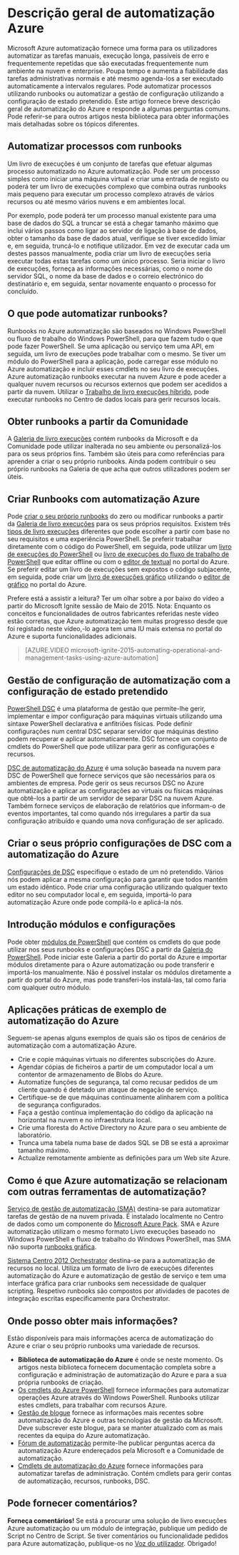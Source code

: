 <properties
    pageTitle="O que é o Azure automatização | Microsoft Azure"
    description="Saiba que valor fornece de automatização do Azure e obter respostas a perguntas frequentes para que pode começar a criar, utilizar runbooks e Azure automatização DSC."
    services="automation"
    documentationCenter=""
    authors="mgoedtel"
    manager="jwhit"
    editor=""
    keywords="o que é a automatização, automatização azure e exemplos de automatização azure"/>
<tags
    ms.service="automation"
    ms.workload="tbd"
    ms.tgt_pltfrm="na"
    ms.devlang="na"
    ms.topic="get-started-article" 
    ms.date="05/10/2016"
    ms.author="magoedte;bwren"/>

# <a name="azure-automation-overview"></a>Descrição geral de automatização Azure

Microsoft Azure automatização fornece uma forma para os utilizadores automatizar as tarefas manuais, execução longa, passíveis de erro e frequentemente repetidas que são executadas frequentemente num ambiente na nuvem e enterprise. Poupa tempo e aumenta a fiabilidade das tarefas administrativas normais e até mesmo agenda-los a ser executado automaticamente a intervalos regulares. Pode automatizar processos utilizando runbooks ou automatizar a gestão de configuração utilizando a configuração de estado pretendido. Este artigo fornece breve descrição geral de automatização do Azure e responde a algumas perguntas comuns. Pode referir-se para outros artigos nesta biblioteca para obter informações mais detalhadas sobre os tópicos diferentes.


## <a name="automating-processes-with-runbooks"></a>Automatizar processos com runbooks

Um livro de execuções é um conjunto de tarefas que efetuar algumas processo automatizado no Azure automatização. Pode ser um processo simples como iniciar uma máquina virtual e criar uma entrada de registo ou poderá ter um livro de execuções complexo que combina outras runbooks mais pequeno para executar um processo complexo através de vários recursos ou até mesmo vários nuvens e em ambientes local.  

Por exemplo, pode poderá ter um processo manual existente para uma base de dados do SQL a truncar se está a chegar tamanho máximo que inclui vários passos como ligar ao servidor de ligação à base de dados, obter o tamanho da base de dados atual, verifique se tiver excedido limiar e, em seguida, truncá-lo e notifique utilizador. Em vez de executar cada um destes passos manualmente, podia criar um livro de execuções seria executar todas estas tarefas como um único processo. Seria iniciar o livro de execuções, forneça as informações necessárias, como o nome do servidor SQL, o nome da base de dados e o correio electrónico do destinatário e, em seguida, sentar novamente enquanto o processo for concluído. 


## <a name="what-can-runbooks-automate"></a>O que pode automatizar runbooks?

Runbooks no Azure automatização são baseados no Windows PowerShell ou fluxo de trabalho do Windows PowerShell, para que fazem tudo o que pode fazer PowerShell. Se uma aplicação ou serviço tem uma API, em seguida, um livro de execuções pode trabalhar com o mesmo. Se tiver um módulo do PowerShell para a aplicação, pode carregar esse módulo no Azure automatização e incluir esses cmdlets no seu livro de execuções. Azure automatização runbooks executar na nuvem Azure e pode aceder a qualquer nuvem recursos ou recursos externos que podem ser acedidos a partir da nuvem. Utilizar o [Trabalho de livro execuções híbrido](automation-hybrid-runbook-worker.md), pode executar runbooks no Centro de dados locais para gerir recursos locais. 


## <a name="getting-runbooks-from-the-community"></a>Obter runbooks a partir da Comunidade

A [Galeria de livro execuções](automation-runbook-gallery.md#runbooks-in-runbook-gallery) contém runbooks da Microsoft e da Comunidade pode utilizar inalterada no seu ambiente ou personalizá-los para os seus próprios fins. Também são úteis para como referências para aprender a criar o seu próprio runbooks. Ainda podem contribuir o seu próprio runbooks na Galeria de que acha que outros utilizadores podem ser úteis. 


## <a name="creating-runbooks-with-azure-automation"></a>Criar Runbooks com automatização Azure 

Pode [criar o seu próprio runbooks](automation-creating-importing-runbook.md) do zero ou modificar runbooks a partir da [Galeria de livro execuções](http://msdn.microsoft.com/library/azure/dn781422.aspx) para os seus próprios requisitos. Existem três [tipos de livro execuções](automation-runbook-types.md) diferentes que pode escolher a partir com base no seu requisitos e uma experiência PowerShell. Se preferir trabalhar diretamente com o código do PowerShell, em seguida, pode utilizar um [livro de execuções do PowerShell](automation-runbook-types.md#powershell-runbooks) ou [livro de execuções do fluxo de trabalho de PowerShell](automation-runbook-types.md#powershell-workflow-runbooks) que editar offline ou com o [editor de textual](http://msdn.microsoft.com/library/azure/dn879137.aspx) no portal do Azure. Se preferir editar um livro de execuções sem expostos o código subjacente, em seguida, pode criar um [livro de execuções gráfico](automation-runbook-types.md#graphical-runbooks) utilizando o [editor de gráfico](automation-graphical-authoring-intro.md) no portal do Azure. 

Prefere está a assistir a leitura? Ter um olhar sobre a por baixo do vídeo a partir do Microsoft Ignite sessão de Maio de 2015. Nota: Enquanto os conceitos e funcionalidades de outros fabricantes referidas neste vídeo estão corretas, que Azure automatização tem muitas progresso desde que foi registado neste vídeo,-lo agora tem uma IU mais extensa no portal do Azure e suporta funcionalidades adicionais.

> [AZURE.VIDEO microsoft-ignite-2015-automating-operational-and-management-tasks-using-azure-automation]


## <a name="automating-configuration-management-with-desired-state-configuration"></a>Gestão de configuração de automatização com a configuração de estado pretendido 

[PowerShell DSC](https://technet.microsoft.com/library/dn249912.aspx) é uma plataforma de gestão que permite-lhe gerir, implementar e impor configuração para máquinas virtuais utilizando uma sintaxe PowerShell declarativa e anfitriões físicas. Pode definir configurações num central DSC separar servidor que máquinas destino podem recuperar e aplicar automaticamente. DSC fornece um conjunto de cmdlets do PowerShell que pode utilizar para gerir as configurações e recursos.  

[DSC de automatização do Azure](automation-dsc-overview.md) é uma solução baseada na nuvem para DSC de PowerShell que fornece serviços que são necessários para os ambientes de empresa.  Pode gerir os seus recursos DSC no Azure automatização e aplicar as configurações ao virtuais ou físicas máquinas que obtê-los a partir de um servidor de separar DSC na nuvem Azure.  Também fornece serviços de elaboração de relatórios que informam-o de eventos importantes, tal como quando nós irregulares a partir da sua configuração atribuído e quando uma nova configuração de ser aplicado. 


## <a name="creating-your-own-dsc-configurations-with-azure-automation"></a>Criar o seus próprio configurações de DSC com a automatização do Azure

[Configurações de DSC](automation-dsc-overview.md#azure-automation-dsc-terms) especifique o estado de um nó pretendido.  Vários nós podem aplicar a mesma configuração para garantir que todos mantêm um estado idêntico.  Pode criar uma configuração utilizando qualquer texto editor no seu computador local e, em seguida, importá-lo para automatização Azure onde pode compilá-lo e aplicá-la nós.


## <a name="getting-modules-and-configurations"></a>Introdução módulos e configurações 

Pode obter [módulos de PowerShell](automation-runbook-gallery.md#modules-in-powershell-gallery) que contém os cmdlets do que pode utilizar nos seus runbooks e configurações DSC a partir da [Galeria do PowerShell](http://www.powershellgallery.com/). Pode iniciar este Galeria a partir do portal do Azure e importar módulos diretamente para o Azure automatização ou pode transferir e importá-los manualmente. Não é possível instalar os módulos diretamente a partir do portal do Azure, mas pode transferi-los instalá-las, tal como faria com qualquer outro módulo. 


## <a name="example-practical-applications-of-azure-automation"></a>Aplicações práticas de exemplo de automatização do Azure 

Seguem-se apenas alguns exemplos de quais são os tipos de cenários de automatização com a automatização Azure. 

* Crie e copie máquinas virtuais no diferentes subscrições do Azure. 
* Agendar cópias de ficheiros a partir de um computador local a um contentor de armazenamento de Blobs do Azure. 
* Automatize funções de segurança, tal como recusar pedidos de um cliente quando é detetado um ataque de negação de serviço. 
* Certifique-se de que máquinas continuamente alinharem com a política de segurança configurados.
* Faça a gestão contínua implementação do código da aplicação na horizontal na nuvem e no infraestrutura local. 
* Crie uma floresta do Active Directory no Azure para o seu ambiente de laboratório. 
* Trunca uma tabela numa base de dados SQL se DB se está a aproximar tamanho máximo. 
* Actualize remotamente ambiente as definições para um Web site Azure. 


## <a name="how-does-azure-automation-relate-to-other-automation-tools"></a>Como é que Azure automatização se relacionam com outras ferramentas de automatização?

[Serviço de gestão de automatização (SMA)](http://technet.microsoft.com/library/dn469260.aspx) destina-se para automatizar tarefas de gestão de na nuvem privada. É instalado localmente no Centro de dados como um componente do [Microsoft Azure Pack](https://www.microsoft.com/en-us/server-cloud/). SMA e Azure automatização utilizam o mesmo formato Livro execuções baseado no Windows PowerShell e fluxo de trabalho do Windows PowerShell, mas SMA não suporta [runbooks gráfica](automation-graphical-authoring-intro.md).  

[Sistema Centro 2012 Orchestrator](http://technet.microsoft.com/library/hh237242.aspx) destina-se para a automatização de recursos no local. Utiliza um formato de livro de execuções diferentes automatização do Azure e automatização de gestão de serviço e tem uma interface gráfica para criar runbooks sem necessidade de qualquer scripting. Respetivo runbooks são compostos por atividades de pacotes de integração escritas especificamente para Orchestrator. 


## <a name="where-can-i-get-more-information"></a>Onde posso obter mais informações? 

Estão disponíveis para mais informações acerca de automatização do Azure e criar o seu próprio runbooks uma variedade de recursos. 

* **Biblioteca de automatização do Azure** é onde se neste momento. Os artigos nesta biblioteca fornecem documentação completa sobre a configuração e administração de automatização do Azure e para a sua própria runbooks de criação. 
* [Os cmdlets do Azure PowerShell](http://msdn.microsoft.com/library/jj156055.aspx) fornece informações para automatizar operações Azure através do Windows PowerShell. Runbooks utilizar estes cmdlets, para trabalhar com recursos Azure. 
* [Gestão de blogue](https://azure.microsoft.com/blog/tag/azure-automation/) fornece as informações mais recentes sobre automatização do Azure e outras tecnologias de gestão da Microsoft. Deve subscrever este blogue, para se manter atualizado com as mais recentes da equipa do Azure automatização. 
* [Fórum de automatização](http://go.microsoft.com/fwlink/p/?LinkId=390561) permite-lhe publicar perguntas acerca da automatização Azure endereçados pela Microsoft e a Comunidade de automatização. 
* [Cmdlets de automatização do Azure](https://msdn.microsoft.com/library/mt244122.aspx) fornece informações para automatizar tarefas de administração. Contém cmdlets para gerir contas de automatização, recursos, runbooks, DSC.


## <a name="can-i-provide-feedback"></a>Pode fornecer comentários? 

**Forneça comentários!** Se está a procurar uma solução de livro execuções Azure automatização ou um módulo de integração, publique um pedido de Script no Centro de Script. Se tiver comentários ou funcionalidade pedidos para Azure automatização, publique-os no [Voz do utilizador](http://feedback.windowsazure.com/forums/34192--general-feedback). Obrigado! 


